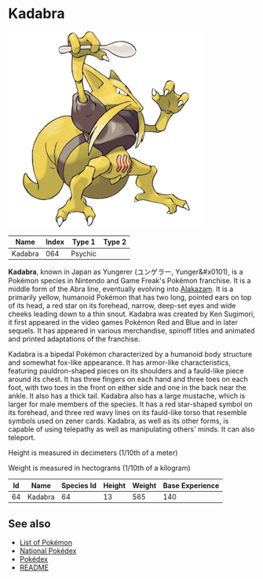 # Kadabra


![Kadabra](images/064.png)

| **Name** | **Index** | **Type 1** | **Type 2** |
|----|----|----|----|
| Kadabra | 064 | Psychic  |  |

**Kadabra**, known in Japan as Yungerer (&#x30e6;&#x30f3;&#x30b2;&#x30e9;&#x30fc;, Yunger&#x0101), is a Pok&#x00e9;mon species in Nintendo and Game Freak's Pok&#x00e9;mon franchise. It is a middle form of the Abra line, eventually evolving into [Alakazam](Alakazam.md). It is a primarily yellow, humanoid Pok&#x00e9;mon that has two long, pointed ears on top of its head, a red star on its forehead, narrow, deep-set eyes and wide cheeks leading down to a thin snout. Kadabra was created by Ken Sugimori, it first appeared in the video games Pok&#x00e9;mon Red and Blue and in later sequels. It has appeared in various merchandise, spinoff titles and animated and printed adaptations of the franchise.

Kadabra is a bipedal Pok&#x00e9;mon characterized by a humanoid body structure and somewhat fox-like appearance. It has armor-like characteristics, featuring pauldron-shaped pieces on its shoulders and a fauld-like piece around its chest. It has three fingers on each hand and three toes on each foot, with two toes in the front on either side and one in the back near the ankle. It also has a thick tail. Kadabra also has a large mustache, which is larger for male members of the species. It has a red star-shaped symbol on its forehead, and three red wavy lines on its fauld-like torso that resemble symbols used on zener cards. Kadabra, as well as its other forms, is capable of using telepathy as well as manipulating others' minds. It can also teleport.

Height is measured in decimeters (1/10th of a meter)

Weight is measured in hectograms (1/10th of a kilogram)

| **Id** | **Name** | **Species Id** | **Height** | **Weight** | **Base Experience** |
|--------|----------|----------------|------------|------------|---------------------|
| 64 | Kadabra | 64 | 13 | 565 | 140 |


## See also

- [List of Pokémon](../pokemon.md)
- [National Pokédex](../national_pokedex.md)
- [Pokédex](../pokedex.md)
- [README](../README.md)
